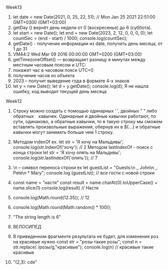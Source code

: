
Week13

1.	let date = new Date(2021, 0, 25, 22, 51); // Mon Jan 25 2021 22:51:00 GMT+0300 (GMT+03:00)
2.	getDay () вернёт день недели от 0 (воскресенье) до 6 (суббота).
3.	let start = new Date(); 
let end = new Date(2023, 2, 12, 0, 0, 0, 0); 
let countSec = (end - start) / 1000;
console.log(countSec);
4.	getDate() -  получение информации из date, получить день месяца, от 1 до 31
5.	VM44:2 Wed Mar 09 2016 00:00:00 GMT+0200 (GMT+03:00)
6.	getTimezoneOffset() — возвращает разницу в минутах между местным часовым поясом и UTC:
7.	покажет час в часовом поясе UTC+0 
8.	получение часов из объекта
9.	2023 – получит выведение года в формате 4-х знаков
10.	let y = new Date(); 
let d = y.getDate();
console.log(d); Я не нашла ошибку, код выводит текущий день месяца


Week12

1. Строку можно создать с помощью одинарных ‘ ‘, двойных “ “ либо обратных ` ` кавычек. Одинарные и двойные кавычки работают, по сути, одинаково, а обратные кавычки, то в такую строку мы сможем вставлять произвольные выражения, обернув их в ${…} и обратные кавычки могут занимать больше чем 1 строку.
2. Методом indexOf ex.
   let str = 'Я хочу на Мальдивы';
   console.log(str.indexOf('хочу'); // 2
   Методом lastIndexOf - поиск с конца строки
   let str = 'Я хочу опять на Мальдивы';
   console.log(str.lastIndexOf('опять')); // 7

3. \n – символ переноса строки ex
   let guestList = "Guests:\n _ John\n _ Pete\n \* Mary";
   console.log (guestList); // все гости с новой строки

4. const name = "настя"
   const result = name.charAt(0).toUpperCase() + name.slice(1)
   console.log(result) // Настя

5. console.log(Math.round(12.35)); // 12
6. console.log(Math.round(Math.random() \* 100));
7. "The string length is 6"
8. ВЕЛОСИПЕД
9. В приведенном фрагменте результата не будет, для изменения роз на красивые нужно const str = "розы такие розы";
   const n = str.replace( /розы/g,"красивые");
   console.log(n) // красивые такие красивые
10. "(2,3): cde"
